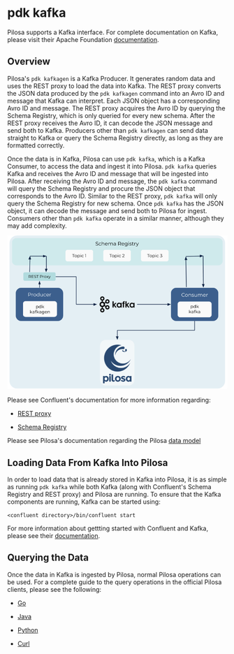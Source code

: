 # pdk kafka

Pilosa supports a Kafka interface. For complete documentation on Kafka, please visit their Apache Foundation [documentation](https://kafka.apache.org).

## Overview

Pilosa's `pdk kafkagen` is a Kafka Producer. It generates random data and uses the REST proxy to load the data into Kafka. The REST proxy converts the JSON data produced by the `pdk kafkagen` command into an Avro ID and message that Kafka can interpret. Each JSON object has a corresponding Avro ID and message. The REST proxy acquires the Avro ID by querying the Schema Registry, which is only queried for every new schema. After the REST proxy receives the Avro ID, it can decode the JSON message and send both to Kafka. Producers other than `pdk kafkagen` can send data straight to Kafka or query the Schema Registry directly, as long as they are formatted correctly.

Once the data is in Kafka, Pilosa can use `pdk kafka`, which is a Kafka Consumer, to access the data and ingest it into Pilosa. `pdk kafka` queries Kafka and receives the Avro ID and message that will be ingested into Pilosa. After receiving the Avro ID and message, the `pdk kafka` command will query the Schema Registry and procure the JSON object that corresponds to the Avro ID. Similar to the REST proxy, `pdk kafka` will only query the Schema Registry for new schema. Once `pdk kafka` has the JSON object, it can decode the message and send both to Pilosa for ingest. Consumers other than `pdk kafka` operate in a similar manner, although they may add complexity.

![pdk kafka diagram](pdkKafkaDiagram.png)

Please see Confluent's documentation for more information regarding:
* [REST proxy](https://docs.confluent.io/current/kafka-rest/index.html)

* [Schema Registry](https://docs.confluent.io/current/schema-registry/index.html)

Please see Pilosa's documentation regarding the Pilosa [data model](https://www.pilosa.com/docs/latest/data-model/)

## Loading Data From Kafka Into Pilosa

In order to load data that is already stored in Kafka into Pilosa, it is as simple as running `pdk kafka` while both Kafka (along with Confluent's Schema Registry and REST proxy) and Pilosa are running. To ensure that the Kafka components are running, Kafka can be started using:

```
<confluent directory>/bin/confluent start
```

For more information about gettting started with Confluent and Kafka, please see their [documentation](https://docs.confluent.io/current/quickstart/index.html).

## Querying the Data

Once the data in Kafka is ingested by Pilosa, normal Pilosa operations can be used. For a complete guide to the query operations in the official Pilosa clients, please see the following:

* [Go](https://github.com/pilosa/go-pilosa)

* [Java](https://github.com/pilosa/java-pilosa)

* [Python](https://github.com/pilosa/python-pilosa)

* [Curl](https://www.pilosa.com/docs/latest/query-language/)